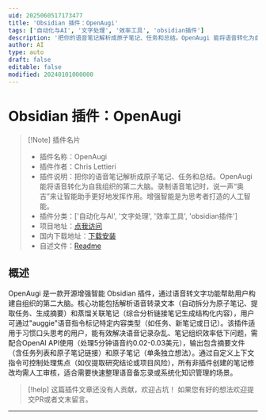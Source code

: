 ```yaml
---
uid: 2025060517173477
title: 'Obsidian 插件：OpenAugi'
tags: ['自动化与AI', '文字处理', '效率工具', 'obsidian插件']
description: '把你的语音笔记解析成原子笔记、任务和总结。OpenAugi 能将语音转化为自我组织的第二大脑。录制语音笔记时，说一声“奥吉”来让智能助手更好地发挥作用。增强智能是为思考者打造的人工智能。'
author: AI
type: auto
draft: false
editable: false
modified: 20240101000000
---
```


# Obsidian 插件：OpenAugi

> [!Note] 插件名片
> - 插件名称：OpenAugi
> - 插件作者：Chris Lettieri
> - 插件说明：把你的语音笔记解析成原子笔记、任务和总结。OpenAugi 能将语音转化为自我组织的第二大脑。录制语音笔记时，说一声“奥吉”来让智能助手更好地发挥作用。增强智能是为思考者打造的人工智能。
> - 插件分类：['自动化与AI', '文字处理', '效率工具', 'obsidian插件']
> - 项目地址：[点我访问](https://github.com/bitsofchris/openaugi-obsidian-plugin)
> - 国内下载地址：[下载安装](https://pkmer.cn/products/plugin/pluginMarket/?openaugi)
> - 自述文件：[Readme](https://ghproxy.net/https://raw.githubusercontent.com/bitsofchris/openaugi-obsidian-plugin/master/README.md)



## 概述

OpenAugi 是一款开源增强智能 Obsidian 插件，通过语音转文字功能帮助用户构建自组织的第二大脑。核心功能包括解析语音转录文本（自动拆分为原子笔记、提取任务、生成摘要）和蒸馏关联笔记（综合分析链接笔记生成结构化内容），用户可通过"auggie"语音指令标记特定内容类型（如任务、新笔记或日记）。该插件适用于习惯口头思考的用户，能有效解决语音记录杂乱、笔记组织效率低下问题，需配合OpenAI API使用（处理5分钟语音约0.02-0.03美元），输出包含摘要文件（含任务列表和原子笔记链接）和原子笔记（单条独立想法）。通过自定义上下文指令可控制处理焦点（如仅提取研究结论或项目风险），所有非插件创建的笔记修改均需人工审核，适合需要快速整理语音备忘录或系统化知识管理的场景。


> [!help] 
> 这篇插件文章还没有人贡献，欢迎占坑！
> 如果您有好的想法欢迎提交PR或者文末留言。
> 

---



